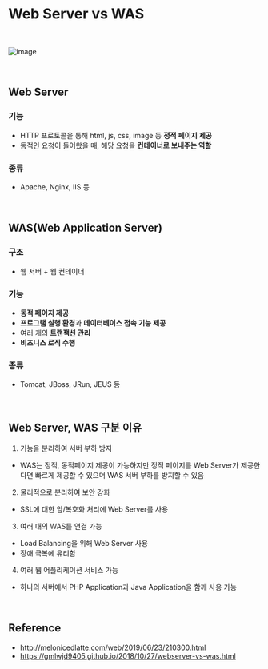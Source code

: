 # Web Server vs WAS

<br>

![image](https://user-images.githubusercontent.com/38275652/122181763-9c87f600-cec4-11eb-984a-628e2b8d7786.png)


<br>

## Web Server
  ### 기능
  - HTTP 프로토콜을 통해 html, js, css, image 등 **정적 페이지 제공**
  - 동적인 요청이 들어왔을 때, 해당 요청을 **컨테이너로 보내주는 역할**
  ### 종류
  - Apache, Nginx, IIS 등

<br>

## WAS(Web Application Server)
  ### 구조
  - 웹 서버 + 웹 컨테이너
  ### 기능
  - **동적 페이지 제공**
  - **프로그램 실행 환경**과 **데이터베이스 접속 기능 제공**
  - 여러 개의 **트랜잭션 관리**
  - **비즈니스 로직 수행**
  ### 종류
  - Tomcat, JBoss, JRun, JEUS 등

<br>

## Web Server, WAS 구분 이유
1. 기능을 분리하여 서버 부하 방지
  - WAS는 정적, 동적페이지 제공이 가능하지만 정적 페이지를 Web Server가 제공한다면 빠르게 제공할 수 있으며 WAS 서버 부하를 방지할 수 있음
2. 물리적으로 분리하여 보안 강화
  - SSL에 대한 암/복호화 처리에 Web Server를 사용
3. 여러 대의 WAS를 연결 가능
  - Load Balancing을 위해 Web Server 사용
  - 장애 극복에 유리함
4. 여러 웹 어플리케이션 서비스 가능
  - 하나의 서버에서 PHP Application과 Java Application을 함께 사용 가능 

<br>

## Reference
- http://melonicedlatte.com/web/2019/06/23/210300.html
- https://gmlwjd9405.github.io/2018/10/27/webserver-vs-was.html
